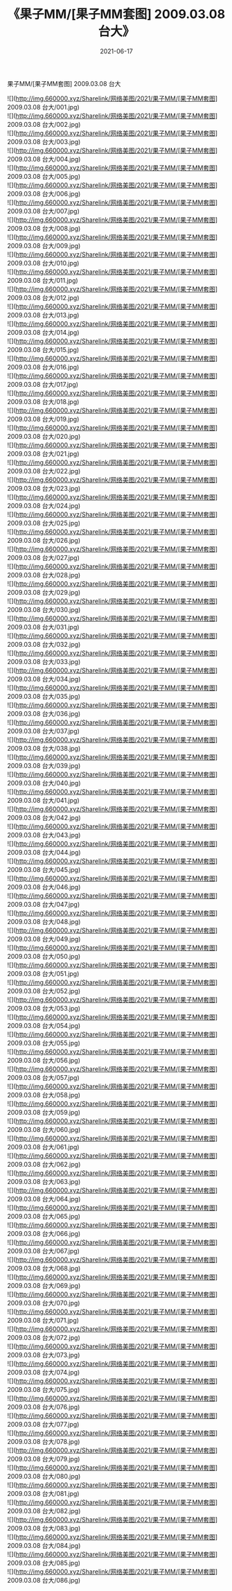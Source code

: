 ﻿---
layout: post
title:  《果子MM/[果子MM套图] 2009.03.08 台大》
date:   2021-06-17
img: http://img.660000.xyz/Sharelink/网络美图/2021/果子MM/[果子MM套图] 2009.03.08 台大/000.jpg
categories: [美女, 清纯, 唯美]
---

果子MM/[果子MM套图] 2009.03.08 台大

 ![](http://img.660000.xyz/Sharelink/网络美图/2021/果子MM/[果子MM套图] 2009.03.08 台大/001.jpg) <br>![](http://img.660000.xyz/Sharelink/网络美图/2021/果子MM/[果子MM套图] 2009.03.08 台大/002.jpg) <br>![](http://img.660000.xyz/Sharelink/网络美图/2021/果子MM/[果子MM套图] 2009.03.08 台大/003.jpg) <br>![](http://img.660000.xyz/Sharelink/网络美图/2021/果子MM/[果子MM套图] 2009.03.08 台大/004.jpg) <br>![](http://img.660000.xyz/Sharelink/网络美图/2021/果子MM/[果子MM套图] 2009.03.08 台大/005.jpg) <br>![](http://img.660000.xyz/Sharelink/网络美图/2021/果子MM/[果子MM套图] 2009.03.08 台大/006.jpg) <br>![](http://img.660000.xyz/Sharelink/网络美图/2021/果子MM/[果子MM套图] 2009.03.08 台大/007.jpg) <br>![](http://img.660000.xyz/Sharelink/网络美图/2021/果子MM/[果子MM套图] 2009.03.08 台大/008.jpg) <br>![](http://img.660000.xyz/Sharelink/网络美图/2021/果子MM/[果子MM套图] 2009.03.08 台大/009.jpg) <br>![](http://img.660000.xyz/Sharelink/网络美图/2021/果子MM/[果子MM套图] 2009.03.08 台大/010.jpg) <br>![](http://img.660000.xyz/Sharelink/网络美图/2021/果子MM/[果子MM套图] 2009.03.08 台大/011.jpg) <br>![](http://img.660000.xyz/Sharelink/网络美图/2021/果子MM/[果子MM套图] 2009.03.08 台大/012.jpg) <br>![](http://img.660000.xyz/Sharelink/网络美图/2021/果子MM/[果子MM套图] 2009.03.08 台大/013.jpg) <br>![](http://img.660000.xyz/Sharelink/网络美图/2021/果子MM/[果子MM套图] 2009.03.08 台大/014.jpg) <br>![](http://img.660000.xyz/Sharelink/网络美图/2021/果子MM/[果子MM套图] 2009.03.08 台大/015.jpg) <br>![](http://img.660000.xyz/Sharelink/网络美图/2021/果子MM/[果子MM套图] 2009.03.08 台大/016.jpg) <br>![](http://img.660000.xyz/Sharelink/网络美图/2021/果子MM/[果子MM套图] 2009.03.08 台大/017.jpg) <br>![](http://img.660000.xyz/Sharelink/网络美图/2021/果子MM/[果子MM套图] 2009.03.08 台大/018.jpg) <br>![](http://img.660000.xyz/Sharelink/网络美图/2021/果子MM/[果子MM套图] 2009.03.08 台大/019.jpg) <br>![](http://img.660000.xyz/Sharelink/网络美图/2021/果子MM/[果子MM套图] 2009.03.08 台大/020.jpg) <br>![](http://img.660000.xyz/Sharelink/网络美图/2021/果子MM/[果子MM套图] 2009.03.08 台大/021.jpg) <br>![](http://img.660000.xyz/Sharelink/网络美图/2021/果子MM/[果子MM套图] 2009.03.08 台大/022.jpg) <br>![](http://img.660000.xyz/Sharelink/网络美图/2021/果子MM/[果子MM套图] 2009.03.08 台大/023.jpg) <br>![](http://img.660000.xyz/Sharelink/网络美图/2021/果子MM/[果子MM套图] 2009.03.08 台大/024.jpg) <br>![](http://img.660000.xyz/Sharelink/网络美图/2021/果子MM/[果子MM套图] 2009.03.08 台大/025.jpg) <br>![](http://img.660000.xyz/Sharelink/网络美图/2021/果子MM/[果子MM套图] 2009.03.08 台大/026.jpg) <br>![](http://img.660000.xyz/Sharelink/网络美图/2021/果子MM/[果子MM套图] 2009.03.08 台大/027.jpg) <br>![](http://img.660000.xyz/Sharelink/网络美图/2021/果子MM/[果子MM套图] 2009.03.08 台大/028.jpg) <br>![](http://img.660000.xyz/Sharelink/网络美图/2021/果子MM/[果子MM套图] 2009.03.08 台大/029.jpg) <br>![](http://img.660000.xyz/Sharelink/网络美图/2021/果子MM/[果子MM套图] 2009.03.08 台大/030.jpg) <br>![](http://img.660000.xyz/Sharelink/网络美图/2021/果子MM/[果子MM套图] 2009.03.08 台大/031.jpg) <br>![](http://img.660000.xyz/Sharelink/网络美图/2021/果子MM/[果子MM套图] 2009.03.08 台大/032.jpg) <br>![](http://img.660000.xyz/Sharelink/网络美图/2021/果子MM/[果子MM套图] 2009.03.08 台大/033.jpg) <br>![](http://img.660000.xyz/Sharelink/网络美图/2021/果子MM/[果子MM套图] 2009.03.08 台大/034.jpg) <br>![](http://img.660000.xyz/Sharelink/网络美图/2021/果子MM/[果子MM套图] 2009.03.08 台大/035.jpg) <br>![](http://img.660000.xyz/Sharelink/网络美图/2021/果子MM/[果子MM套图] 2009.03.08 台大/036.jpg) <br>![](http://img.660000.xyz/Sharelink/网络美图/2021/果子MM/[果子MM套图] 2009.03.08 台大/037.jpg) <br>![](http://img.660000.xyz/Sharelink/网络美图/2021/果子MM/[果子MM套图] 2009.03.08 台大/038.jpg) <br>![](http://img.660000.xyz/Sharelink/网络美图/2021/果子MM/[果子MM套图] 2009.03.08 台大/039.jpg) <br>![](http://img.660000.xyz/Sharelink/网络美图/2021/果子MM/[果子MM套图] 2009.03.08 台大/040.jpg) <br>![](http://img.660000.xyz/Sharelink/网络美图/2021/果子MM/[果子MM套图] 2009.03.08 台大/041.jpg) <br>![](http://img.660000.xyz/Sharelink/网络美图/2021/果子MM/[果子MM套图] 2009.03.08 台大/042.jpg) <br>![](http://img.660000.xyz/Sharelink/网络美图/2021/果子MM/[果子MM套图] 2009.03.08 台大/043.jpg) <br>![](http://img.660000.xyz/Sharelink/网络美图/2021/果子MM/[果子MM套图] 2009.03.08 台大/044.jpg) <br>![](http://img.660000.xyz/Sharelink/网络美图/2021/果子MM/[果子MM套图] 2009.03.08 台大/045.jpg) <br>![](http://img.660000.xyz/Sharelink/网络美图/2021/果子MM/[果子MM套图] 2009.03.08 台大/046.jpg) <br>![](http://img.660000.xyz/Sharelink/网络美图/2021/果子MM/[果子MM套图] 2009.03.08 台大/047.jpg) <br>![](http://img.660000.xyz/Sharelink/网络美图/2021/果子MM/[果子MM套图] 2009.03.08 台大/048.jpg) <br>![](http://img.660000.xyz/Sharelink/网络美图/2021/果子MM/[果子MM套图] 2009.03.08 台大/049.jpg) <br>![](http://img.660000.xyz/Sharelink/网络美图/2021/果子MM/[果子MM套图] 2009.03.08 台大/050.jpg) <br>![](http://img.660000.xyz/Sharelink/网络美图/2021/果子MM/[果子MM套图] 2009.03.08 台大/051.jpg) <br>![](http://img.660000.xyz/Sharelink/网络美图/2021/果子MM/[果子MM套图] 2009.03.08 台大/052.jpg) <br>![](http://img.660000.xyz/Sharelink/网络美图/2021/果子MM/[果子MM套图] 2009.03.08 台大/053.jpg) <br>![](http://img.660000.xyz/Sharelink/网络美图/2021/果子MM/[果子MM套图] 2009.03.08 台大/054.jpg) <br>![](http://img.660000.xyz/Sharelink/网络美图/2021/果子MM/[果子MM套图] 2009.03.08 台大/055.jpg) <br>![](http://img.660000.xyz/Sharelink/网络美图/2021/果子MM/[果子MM套图] 2009.03.08 台大/056.jpg) <br>![](http://img.660000.xyz/Sharelink/网络美图/2021/果子MM/[果子MM套图] 2009.03.08 台大/057.jpg) <br>![](http://img.660000.xyz/Sharelink/网络美图/2021/果子MM/[果子MM套图] 2009.03.08 台大/058.jpg) <br>![](http://img.660000.xyz/Sharelink/网络美图/2021/果子MM/[果子MM套图] 2009.03.08 台大/059.jpg) <br>![](http://img.660000.xyz/Sharelink/网络美图/2021/果子MM/[果子MM套图] 2009.03.08 台大/060.jpg) <br>![](http://img.660000.xyz/Sharelink/网络美图/2021/果子MM/[果子MM套图] 2009.03.08 台大/061.jpg) <br>![](http://img.660000.xyz/Sharelink/网络美图/2021/果子MM/[果子MM套图] 2009.03.08 台大/062.jpg) <br>![](http://img.660000.xyz/Sharelink/网络美图/2021/果子MM/[果子MM套图] 2009.03.08 台大/063.jpg) <br>![](http://img.660000.xyz/Sharelink/网络美图/2021/果子MM/[果子MM套图] 2009.03.08 台大/064.jpg) <br>![](http://img.660000.xyz/Sharelink/网络美图/2021/果子MM/[果子MM套图] 2009.03.08 台大/065.jpg) <br>![](http://img.660000.xyz/Sharelink/网络美图/2021/果子MM/[果子MM套图] 2009.03.08 台大/066.jpg) <br>![](http://img.660000.xyz/Sharelink/网络美图/2021/果子MM/[果子MM套图] 2009.03.08 台大/067.jpg) <br>![](http://img.660000.xyz/Sharelink/网络美图/2021/果子MM/[果子MM套图] 2009.03.08 台大/068.jpg) <br>![](http://img.660000.xyz/Sharelink/网络美图/2021/果子MM/[果子MM套图] 2009.03.08 台大/069.jpg) <br>![](http://img.660000.xyz/Sharelink/网络美图/2021/果子MM/[果子MM套图] 2009.03.08 台大/070.jpg) <br>![](http://img.660000.xyz/Sharelink/网络美图/2021/果子MM/[果子MM套图] 2009.03.08 台大/071.jpg) <br>![](http://img.660000.xyz/Sharelink/网络美图/2021/果子MM/[果子MM套图] 2009.03.08 台大/072.jpg) <br>![](http://img.660000.xyz/Sharelink/网络美图/2021/果子MM/[果子MM套图] 2009.03.08 台大/073.jpg) <br>![](http://img.660000.xyz/Sharelink/网络美图/2021/果子MM/[果子MM套图] 2009.03.08 台大/074.jpg) <br>![](http://img.660000.xyz/Sharelink/网络美图/2021/果子MM/[果子MM套图] 2009.03.08 台大/075.jpg) <br>![](http://img.660000.xyz/Sharelink/网络美图/2021/果子MM/[果子MM套图] 2009.03.08 台大/076.jpg) <br>![](http://img.660000.xyz/Sharelink/网络美图/2021/果子MM/[果子MM套图] 2009.03.08 台大/077.jpg) <br>![](http://img.660000.xyz/Sharelink/网络美图/2021/果子MM/[果子MM套图] 2009.03.08 台大/078.jpg) <br>![](http://img.660000.xyz/Sharelink/网络美图/2021/果子MM/[果子MM套图] 2009.03.08 台大/079.jpg) <br>![](http://img.660000.xyz/Sharelink/网络美图/2021/果子MM/[果子MM套图] 2009.03.08 台大/080.jpg) <br>![](http://img.660000.xyz/Sharelink/网络美图/2021/果子MM/[果子MM套图] 2009.03.08 台大/081.jpg) <br>![](http://img.660000.xyz/Sharelink/网络美图/2021/果子MM/[果子MM套图] 2009.03.08 台大/082.jpg) <br>![](http://img.660000.xyz/Sharelink/网络美图/2021/果子MM/[果子MM套图] 2009.03.08 台大/083.jpg) <br>![](http://img.660000.xyz/Sharelink/网络美图/2021/果子MM/[果子MM套图] 2009.03.08 台大/084.jpg) <br>![](http://img.660000.xyz/Sharelink/网络美图/2021/果子MM/[果子MM套图] 2009.03.08 台大/085.jpg) <br>![](http://img.660000.xyz/Sharelink/网络美图/2021/果子MM/[果子MM套图] 2009.03.08 台大/086.jpg) <br>
